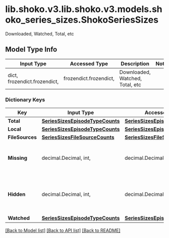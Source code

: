 # lib.shoko.v3.lib.shoko.v3.models.shoko_series_sizes.ShokoSeriesSizes

Downloaded, Watched, Total, etc

## Model Type Info
Input Type | Accessed Type | Description | Notes
------------ | ------------- | ------------- | -------------
dict, frozendict.frozendict,  | frozendict.frozendict,  | Downloaded, Watched, Total, etc | 

### Dictionary Keys
Key | Input Type | Accessed Type | Description | Notes
------------ | ------------- | ------------- | ------------- | -------------
**Total** | [**SeriesSizesEpisodeTypeCounts**](SeriesSizesEpisodeTypeCounts.md) | [**SeriesSizesEpisodeTypeCounts**](SeriesSizesEpisodeTypeCounts.md) |  | 
**Local** | [**SeriesSizesEpisodeTypeCounts**](SeriesSizesEpisodeTypeCounts.md) | [**SeriesSizesEpisodeTypeCounts**](SeriesSizesEpisodeTypeCounts.md) |  | 
**FileSources** | [**SeriesSizesFileSourceCounts**](SeriesSizesFileSourceCounts.md) | [**SeriesSizesFileSourceCounts**](SeriesSizesFileSourceCounts.md) |  | 
**Missing** | decimal.Decimal, int,  | decimal.Decimal,  | Count of missing episodes that are not hidden. | [optional] value must be a 32 bit integer
**Hidden** | decimal.Decimal, int,  | decimal.Decimal,  | Count of hidden episodes, be it available or missing. | [optional] value must be a 32 bit integer
**Watched** | [**SeriesSizesEpisodeTypeCounts**](SeriesSizesEpisodeTypeCounts.md) | [**SeriesSizesEpisodeTypeCounts**](SeriesSizesEpisodeTypeCounts.md) |  | [optional] 

[[Back to Model list]](../../README.md#documentation-for-models) [[Back to API list]](../../README.md#documentation-for-api-endpoints) [[Back to README]](../../README.md)

